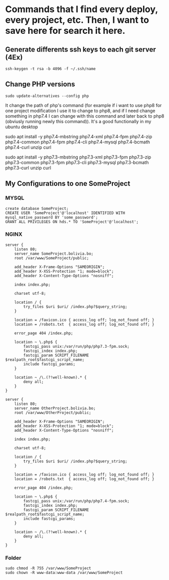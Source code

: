 # Commands that I find every deploy, every project, etc. Then, I want to save here for search it here.
## Generate differents ssh keys to each git server (4Ex)
`ssh-keygen -t rsa -b 4096 -f ~/.ssh/name`
## Change PHP versions
`sudo update-alternatives --config php`

It change the path of php's command (for example if i want to use php8 for one project modification I use it to change to php8, and if I need change something in php7.4 I can change with this command and later back to php8 (obviusly running newly this command)). It's a good functionally in my ubuntu desktop

sudo apt install -y php7.4-mbstring php7.4-xml php7.4-fpm php7.4-zip php7.4-common php7.4-fpm php7.4-cli php7.4-mysql php7.4-bcmath php7.4-curl unzip curl

sudo apt install -y php7.3-mbstring php7.3-xml php7.3-fpm php7.3-zip php7.3-common php7.3-fpm php7.3-cli php7.3-mysql php7.3-bcmath php7.3-curl unzip curl


## My Configurations to one SomeProject

### MYSQL
```
create database SomeProject;
CREATE USER 'SomeProject'@'localhost' IDENTIFIED WITH mysql_native_password BY 'some_password';
GRANT ALL PRIVILEGES ON hds.* TO 'SomeProject'@'localhost';
```
### NGINX
```
server {
    listen 80;
    server_name SomeProject.bolivia.bo;
    root /var/www/SomeProject/public;

    add_header X-Frame-Options "SAMEORIGIN";
    add_header X-XSS-Protection "1; mode=block";
    add_header X-Content-Type-Options "nosniff";

    index index.php;

    charset utf-8;

    location / {
        try_files $uri $uri/ /index.php?$query_string;
    }

    location = /favicon.ico { access_log off; log_not_found off; }
    location = /robots.txt  { access_log off; log_not_found off; }

    error_page 404 /index.php;

    location ~ \.php$ {
        fastcgi_pass unix:/var/run/php/php7.3-fpm.sock;
        fastcgi_index index.php;
        fastcgi_param SCRIPT_FILENAME $realpath_root$fastcgi_script_name;
        include fastcgi_params;
    }

    location ~ /\.(?!well-known).* {
        deny all;
    }
}
```
```
server {
    listen 80;
    server_name OtherProject.bolivia.bo;
    root /var/www/OtherProject/public;

    add_header X-Frame-Options "SAMEORIGIN";
    add_header X-XSS-Protection "1; mode=block";
    add_header X-Content-Type-Options "nosniff";

    index index.php;

    charset utf-8;

    location / {
        try_files $uri $uri/ /index.php?$query_string;
    }

    location = /favicon.ico { access_log off; log_not_found off; }
    location = /robots.txt  { access_log off; log_not_found off; }

    error_page 404 /index.php;

    location ~ \.php$ {
        fastcgi_pass unix:/var/run/php/php7.4-fpm.sock;
        fastcgi_index index.php;
        fastcgi_param SCRIPT_FILENAME $realpath_root$fastcgi_script_name;
        include fastcgi_params;
    }

    location ~ /\.(?!well-known).* {
        deny all;
    }
}
```
### Folder
```
sudo chmod -R 755 /var/www/SomeProject
sudo chown -R www-data:www-data /var/www/SomeProject
```
